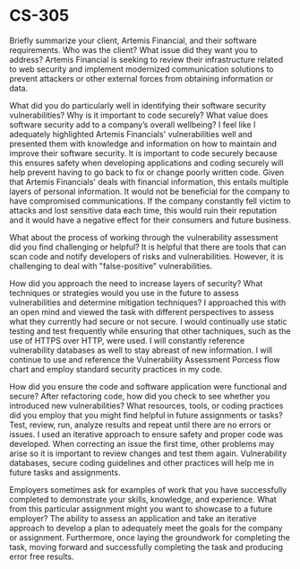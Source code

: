 # CS-305

Briefly summarize your client, Artemis Financial, and their software requirements. Who was the client? What issue did they want you to address?
Artemis Financial is seeking to review their infrastructure related to web security and implement modernized communication solutions to prevent attackers or other external forces from obtaining information or data. 

What did you do particularly well in identifying their software security vulnerabilities? Why is it important to code securely? What value does software security add to a company’s overall wellbeing?
I feel like I adequately highlighted Artemis Financials' vulnerabilities well and presented them with knowledge and information on how to maintain and improve their software security.  It is important to code securely because this ensures safety when developing applications and coding securely will help prevent having to go back to fix or change poorly written code.  Given that Artemis Financials' deals with financial information, this entails multiple layers of personal information.  It would not be beneficial for the company to have compromised communications.  If the company constantly fell victim to attacks and lost sensitive data each time, this would ruin their reputation and it would have a negative effect for their consumers and future business. 

What about the process of working through the vulnerability assessment did you find challenging or helpful?
It is helpful that there are tools that can scan code and notify developers of risks and vulnerabilities.  However, it is challenging to deal with "false-positive" vulnerabilities.  

How did you approach the need to increase layers of security? What techniques or strategies would you use in the future to assess vulnerabilities and determine mitigation techniques?
I approached this with an open mind and viewed the task with different perspectives to assess what they currently had secure or not secure.  I would continually use static testing and test frequently while ensuring that other tachniques, such as the use of HTTPS over HTTP, were used.  I will constantly reference vulnerability databases as well to stay abreast of new information.  I will continue to use and reference the Vulnerability Assessment Porcess flow chart and employ standard security practices in my code.  

How did you ensure the code and software application were functional and secure? After refactoring code, how did you check to see whether you introduced new vulnerabilities?
What resources, tools, or coding practices did you employ that you might find helpful in future assignments or tasks?
Test, review, run, analyze results and repeat until there are no errors or issues.  I used an iterative approach to ensure safety and proper code was developed.  When correcting an issue the first time, other problems may arise so it is important to review changes and test them again.  Vulnerability databases, secure coding guidelines and other practices will help me in future tasks and assignments.  

Employers sometimes ask for examples of work that you have successfully completed to demonstrate your skills, knowledge, and experience. What from this particular assignment might you want to showcase to a future employer?
The ability to assess an application and take an iterative approach to develop a plan to adequately meet the goals for the company or assignment.  Furthermore, once laying the groundwork for completing the task, moving forward and successfully completing the task and producing error free results.  
